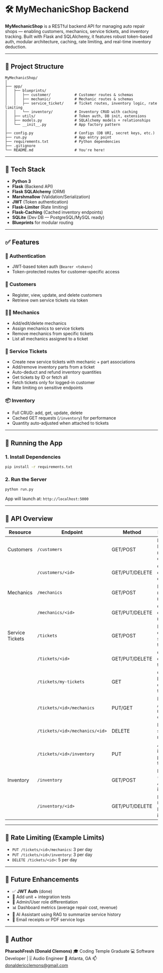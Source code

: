 # 🛠️ MyMechanicShop Backend

**MyMechanicShop** is a RESTful backend API for managing auto repair shops — enabling customers, mechanics, service tickets, and inventory tracking. Built with Flask and SQLAlchemy, it features robust token-based auth, modular architecture, caching, rate limiting, and real-time inventory deduction.

---

## 📁 Project Structure

```
MyMechanicShop/
│
├── app/
│   ├── blueprints/
│   │   ├── customer/           # Customer routes & schemas
│   │   ├── mechanic/           # Mechanic routes & schemas
│   │   ├── service_ticket/     # Ticket routes, inventory logic, rate limiting
│   │   └── inventory/          # Inventory CRUD with caching
│   ├── utils/                  # Token auth, DB init, extensions
│   ├── models.py               # SQLAlchemy models + relationships
│   └── __init__.py             # App factory pattern
│
├── config.py                   # Configs (DB URI, secret keys, etc.)
├── run.py                      # App entry point
├── requirements.txt            # Python dependencies
├── .gitignore
└── README.md                   # You're here!
```

---

## 🔧 Tech Stack

* **Python 3**
* **Flask** (Backend API)
* **Flask SQLAlchemy** (ORM)
* **Marshmallow** (Validation/Serialization)
* **JWT** (Token authentication)
* **Flask-Limiter** (Rate limiting)
* **Flask-Caching** (Cached inventory endpoints)
* **SQLite** (Dev DB — PostgreSQL/MySQL ready)
* **Blueprints** for modular routing

---

## ✅ Features

### 🔐 Authentication

* JWT-based token auth (`Bearer <token>`)
* Token-protected routes for customer-specific access

### 👤 Customers

* Register, view, update, and delete customers
* Retrieve own service tickets via token

### 🧑‍🔧 Mechanics

* Add/edit/delete mechanics
* Assign mechanics to service tickets
* Remove mechanics from specific tickets
* List all mechanics assigned to a ticket

### 📝 Service Tickets

* Create new service tickets with mechanic + part associations
* Add/remove inventory parts from a ticket
* Auto-deduct and refund inventory quantities
* Get tickets by ID or fetch all
* Fetch tickets only for logged-in customer
* Rate limiting on sensitive endpoints

### 📦 Inventory

* Full CRUD: add, get, update, delete
* Cached GET requests (`/inventory`) for performance
* Quantity auto-adjusted when attached to tickets

---

## 🚀 Running the App

### 1. Install Dependencies

```bash
pip install -r requirements.txt
```

### 2. Run the Server

```bash
python run.py
```

App will launch at: `http://localhost:5000`

---

## 🔁 API Overview

| Resource        | Endpoint                       | Method         | Description                             |
| --------------- | ------------------------------ | -------------- | --------------------------------------- |
| Customers       | `/customers`                   | GET/POST       | List all / Register new customer        |
|                 | `/customers/<id>`              | GET/PUT/DELETE | Get, update, or delete a customer       |
| Mechanics       | `/mechanics`                   | GET/POST       | List all / Add new mechanic             |
|                 | `/mechanics/<id>`              | GET/PUT/DELETE | Get, update, or delete a mechanic       |
| Service Tickets | `/tickets`                     | GET/POST       | List or create service tickets          |
|                 | `/tickets/<id>`                | GET/PUT/DELETE | Get, update, or delete ticket           |
|                 | `/tickets/my-tickets`          | GET            | Get logged-in customer's tickets        |
|                 | `/tickets/<id>/mechanics`      | PUT/GET        | Bulk update / get mechanics on a ticket |
|                 | `/tickets/<id>/mechanics/<id>` | DELETE         | Remove a specific mechanic              |
|                 | `/tickets/<id>/inventory`      | PUT            | Add/remove inventory parts on a ticket  |
| Inventory       | `/inventory`                   | GET/POST       | List (cached) / Add inventory           |
|                 | `/inventory/<id>`              | GET/PUT/DELETE | Retrieve / Update / Delete inventory    |

---

## 🚧 Rate Limiting (Example Limits)

* `PUT /tickets/<id>/mechanics`: 3 per day
* `PUT /tickets/<id>/inventory`: 3 per day
* `DELETE /tickets/<id>`: 5 per day

---

## 🧠 Future Enhancements

* ✅ **JWT Auth** (done)
* 🧪 Add unit + integration tests
* 🔐 Admin/User role differentiation
* 📊 Dashboard metrics (average repair cost, revenue)
* 🧠 AI Assistant using RAG to summarize service history
* 🧾 Email receipts or PDF service logs

---

## 👑 Author

**PharaohFresh (Donald Clemons)**
🎓 Coding Temple Graduate
💻 Software Developer | 🎚️ Audio Engineer
📍 Atlanta, GA
📫 [donaldericclemons@gmail.com](mailto:donaldericclemons@gmail.com)




